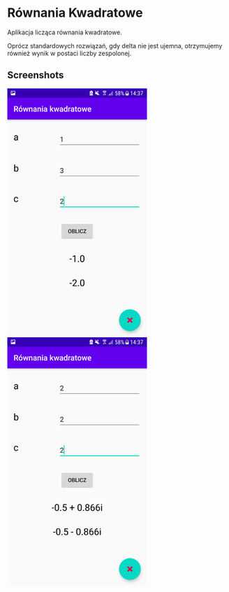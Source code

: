 # Równania Kwadratowe
Aplikacja licząca równania kwadratowe.

Oprócz standardowych rozwiązań, gdy delta nie jest ujemna, otrzymujemy również wynik w postaci liczby zespolonej.

## Screenshots
<img src="https://github.com/JediSebas/RownaniaKwadratowe/blob/master/screen1.png"
  alt="Screen 1"
  style="float: left; margin-right: 10px;"
  width="320" />
<img src="https://github.com/JediSebas/RownaniaKwadratowe/blob/master/screen2.png"
  alt="Screen 2"
  style="float: left; margin-right: 10px;"
  width="320" />
